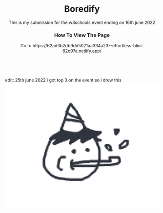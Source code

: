 <h1 align="center">Boredify</h1>

<p align="center">
  This is my submission for the w3schools event ending on 16th june 2022
  <br>
</p>

<h3 align="center">How To View The Page</h3>
<p align="center">Go to https://62ad3b2db9dd5021aa334a23--effortless-blini-82e97a.netlify.app/</p>

<br>
<br>
<br>


edit: 25th june 2022
i got top 3 on the event so i drew this 
<br>
<img src="https://github.com/JobMaxcello/jobmaxcello.github.io/blob/main/Screenshot%20from%202022-06-25%2011-55-53.png?raw=true">
